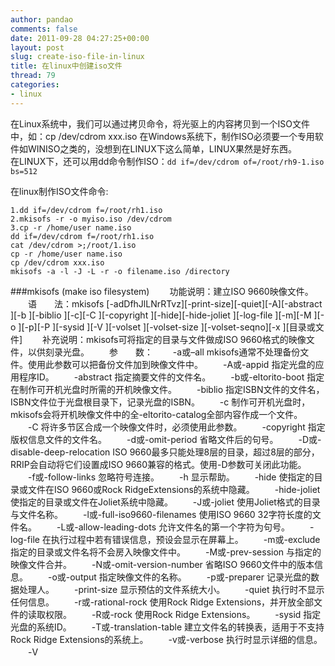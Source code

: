 ```yaml
---
author: pandao
comments: false
date: 2011-09-28 04:27:25+00:00
layout: post
slug: create-iso-file-in-linux
title: 在linux中创建iso文件
thread: 79
categories:
- linux
---
```


在Linux系统中，我们可以通过拷贝命令，将光驱上的内容拷贝到一个ISO文件中，如：cp /dev/cdrom xxx.iso	
在Windows系统下，制作ISO必须要一个专用软件如WINISO之类的，没想到在LINUX下这么简单，LINUX果然是好东西。	
在LINUX下，还可以用dd命令制作ISO：`dd if=/dev/cdrom of=/root/rh9-1.iso bs=512`	

在linux制作ISO文件命令:

	1.dd if=/dev/cdrom f=/root/rh1.iso
	2.mkisofs -r -o myiso.iso /dev/cdrom
	3.cp -r /home/user name.iso
	dd if=/dev/cdrom f=/root/rh1.iso
	cat /dev/cdrom >;/root/1.iso
	cp -r /home/user name.iso
	cp /dev/cdrom xxx.iso
	mkisofs	-a -l -J -L -r -o filename.iso /directory

###mkisofs (make iso filesystem)
　　功能说明：建立ISO 9660映像文件。
	　　语　　法：mkisofs [-adDfhJlLNrRTvz][-print-size][-quiet][-A][-abstract ][-b ][-biblio ][-c][-C ][-copyright ][-hide][-hide-joliet ][-log-file ][-m][-M ][-o ][-p][-P ][-sysid ][-V ][-volset ][-volset-size ][-volset-seqno][-x ][目录或文件]
	　　补充说明：mkisofs可将指定的目录与文件做成ISO 9660格式的映像文件，以供刻录光盘。
	　　参　　数：
	　　-a或–all mkisofs通常不处理备份文件。使用此参数可以把备份文件加到映像文件中。
	　　-A或-appid 指定光盘的应用程序ID。
	　　-abstract 指定摘要文件的文件名。
	　　-b或-eltorito-boot 指定在制作可开机光盘时所需的开机映像文件。
	　　-biblio 指定ISBN文件的文件名，ISBN文件位于光盘根目录下，记录光盘的ISBN。
	　　-c 制作可开机光盘时，mkisofs会将开机映像文件中的全-eltorito-catalog全部内容作成一个文件。
	　　-C 将许多节区合成一个映像文件时，必须使用此参数。
	　　-copyright 指定版权信息文件的文件名。
	　　-d或-omit-period 省略文件后的句号。
	　　-D或-disable-deep-relocation ISO 9660最多只能处理8层的目录，超过8层的部分，RRIP会自动将它们设置成ISO 9660兼容的格式。使用-D参数可关闭此功能。
	　　-f或-follow-links 忽略符号连接。
	　　-h 显示帮助。
	　　-hide 使指定的目录或文件在ISO 9660或Rock RidgeExtensions的系统中隐藏。
	　　-hide-joliet 使指定的目录或文件在Joliet系统中隐藏。
	　　-J或-joliet 使用Joliet格式的目录与文件名称。
	　　-l或-full-iso9660-filenames 使用ISO 9660 32字符长度的文件名。
	　　-L或-allow-leading-dots 允许文件名的第一个字符为句号。
	　　-log-file 在执行过程中若有错误信息，预设会显示在屏幕上。
	　　-m或-exclude 指定的目录或文件名将不会房入映像文件中。
	　　-M或-prev-session 与指定的映像文件合并。
	　　-N或-omit-version-number 省略ISO 9660文件中的版本信息。
	　　-o或-output 指定映像文件的名称。
	　　-p或-preparer 记录光盘的数据处理人。
	　　-print-size 显示预估的文件系统大小。
	　　-quiet 执行时不显示任何信息。
	　　-r或-rational-rock 使用Rock Ridge Extensions，并开放全部文件的读取权限。
	　　-R或-rock 使用Rock Ridge Extensions。
	　　-sysid 指定光盘的系统ID。
	　　-T或-translation-table 建立文件名的转换表，适用于不支持Rock Ridge Extensions的系统上。
	　　-v或-verbose 执行时显示详细的信息。
	　　-V

